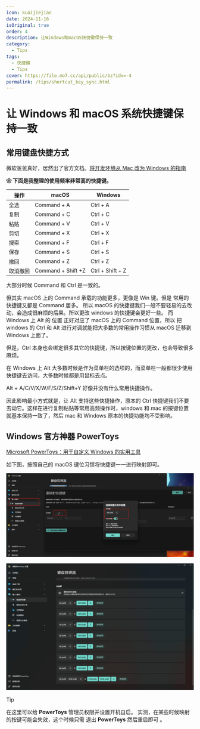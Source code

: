 ```yaml
---
icon: kuaijiejian
date: 2024-11-16
isOriginal: true
order: 4
description: 让Windows和macOS快捷键保持一致
category:
  - Tips
tags:
  - 快捷键
  - Tips
cover: https://file.mo7.cc/api/public/bz?idx=-4
permalink: /tips/shortcut_key_sync.html
---
```


# 让 Windows 和 macOS 系统快捷键保持一致

## 常用键盘快捷方式

微软爸爸真好，居然出了官方文档。[将开发环境从 Mac 改为 Windows 的指南](https://learn.microsoft.com/zh-cn/windows/dev-environment/mac-to-windows)

**❀ 下面是我整理的使用频率非常高的快捷键。**

| 操作     | macOS              | Windows          |
| -------- | ------------------ | ---------------- |
| 全选     | Command + A        | Ctrl + A         |
| 复制     | Command + C        | Ctrl + C         |
| 粘贴     | Command + V        | Ctrl + V         |
| 剪切     | Command + X        | Ctrl + X         |
| 搜索     | Command + F        | Ctrl + F         |
| 保存     | Command + S        | Ctrl + S         |
| 撤回     | Command + Z        | Ctrl + Z         |
| 取消撤回 | Command + Shift +Z | Ctrl + Shift + Z |

大部分时候 Command 和 Ctrl 是一致的。

但其实 macOS 上的 Command 承载的功能更多，更像是 Win 键。但是 常用的快捷键又都是 Command 居多。
所以 macOS 的快捷键我们一般不要轻易的去改动，会造成很麻烦的后果。所以更改 windows 的快捷键会更好一些。
而 Windows 上 Alt 的 位置 正好对应了 macOS 上的 Command 位置，所以 把 windows 的 Ctrl 和 Alt 进行对调就能把大多数的常用操作习惯从 macOS 迁移到 Windows 上面了。

但是，Ctrl 本身也会绑定很多其它的快捷键，所以按键位置的更改，也会导致很多麻烦。

在 Windows 上 Alt 大多数时候是作为菜单栏的选项的，而菜单栏一般都很少使用快捷键去访问，大多数时候都是用鼠标去点。

Alt + A/C/V/X/W/F/S/Z/Shift+Y 好像并没有什么常用快捷操作。

因此影响最小方式就是，让 Alt 支持这些快捷操作，原本的 Ctrl 快捷键我们不要去动它。这样在进行复制粘贴等常用高频操作时，windows 和 mac 的按键位置就基本保持一致了，然后 mac 和 Windows 原本的快捷功能均不受影响。

## Windows 官方神器 PowerToys

[Microsoft PowerToys：用于自定义 Windows 的实用工具](https://learn.microsoft.com/zh-cn/windows/powertoys/)

如下图，按照自己的 macOS 键位习惯将快捷键一一进行映射即可。

![这里一定要勾选 **允许组合键**](image/PowerToys修改快捷键的方式.png)

![PowerToys快捷键映射展示](image/PowerToys快捷键映射.png)

> [!tip]
> 在这里可以给 **PowerToys** 管理员权限并设置开机自启。
> 实测，在某些时候映射的按键可能会失效，这个时候只需 退出 **PowerToys** 然后重启即可 。
